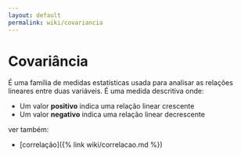 ```yaml
---
layout: default
permalink: wiki/covariancia
---
```


# Covariância

É uma família de medidas estatísticas usada para analisar as relações lineares entre duas variáveis. É uma medida descritiva onde:
- Um valor **positivo** indica uma relação linear crescente
- Um valor **negativo** indica uma relação linear decrescente

ver também:
- [correlação]({% link wiki/correlacao.md %})
